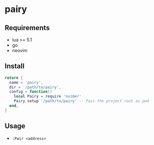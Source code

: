# pairy

## Requirements

- lua >= 5.1
- go
- neovim

## Install

```lua
return {
  name = 'pairy',
  dir = '/path/to/pairy',
  config = function()
    local Pairy = require 'nvimer'
    Pairy.setup '/path/to/pairy' -- Pass the project root as pwd
  end,
}
```

## Usage

- `:Pair <address>`
